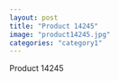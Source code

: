 ```yaml
---
layout: post
title: "Product 14245"
image: "product14245.jpg"
categories: "category1"
---
```

Product 14245
